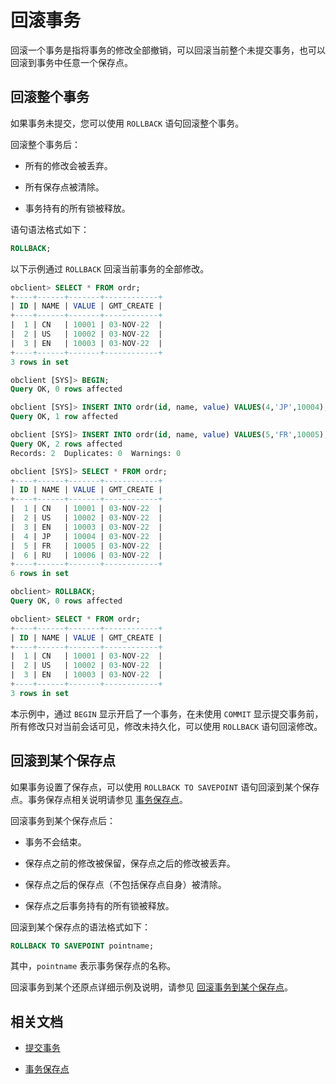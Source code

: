 # 回滚事务

回滚一个事务是指将事务的修改全部撤销，可以回滚当前整个未提交事务，也可以回滚到事务中任意一个保存点。

## 回滚整个事务

如果事务未提交，您可以使用 `ROLLBACK` 语句回滚整个事务。

回滚整个事务后：

* 所有的修改会被丢弃。

* 所有保存点被清除。

* 事务持有的所有锁被释放。

语句语法格式如下：

```sql
ROLLBACK;
```

以下示例通过 `ROLLBACK` 回滚当前事务的全部修改。

```sql
obclient> SELECT * FROM ordr;
+----+------+-------+------------+
| ID | NAME | VALUE | GMT_CREATE |
+----+------+-------+------------+
|  1 | CN   | 10001 | 03-NOV-22  |
|  2 | US   | 10002 | 03-NOV-22  |
|  3 | EN   | 10003 | 03-NOV-22  |
+----+------+-------+------------+
3 rows in set

obclient [SYS]> BEGIN;
Query OK, 0 rows affected 

obclient [SYS]> INSERT INTO ordr(id, name, value) VALUES(4,'JP',10004);
Query OK, 1 row affected 

obclient [SYS]> INSERT INTO ordr(id, name, value) VALUES(5,'FR',10005),(6,'RU',10006);
Query OK, 2 rows affected 
Records: 2  Duplicates: 0  Warnings: 0

obclient [SYS]> SELECT * FROM ordr;
+----+------+-------+------------+
| ID | NAME | VALUE | GMT_CREATE |
+----+------+-------+------------+
|  1 | CN   | 10001 | 03-NOV-22  |
|  2 | US   | 10002 | 03-NOV-22  |
|  3 | EN   | 10003 | 03-NOV-22  |
|  4 | JP   | 10004 | 03-NOV-22  |
|  5 | FR   | 10005 | 03-NOV-22  |
|  6 | RU   | 10006 | 03-NOV-22  |
+----+------+-------+------------+
6 rows in set

obclient> ROLLBACK;
Query OK, 0 rows affected 

obclient> SELECT * FROM ordr;
+----+------+-------+------------+
| ID | NAME | VALUE | GMT_CREATE |
+----+------+-------+------------+
|  1 | CN   | 10001 | 03-NOV-22  |
|  2 | US   | 10002 | 03-NOV-22  |
|  3 | EN   | 10003 | 03-NOV-22  |
+----+------+-------+------------+
3 rows in set
```

本示例中，通过 `BEGIN` 显示开启了一个事务，在未使用 `COMMIT` 显示提交事务前， 所有修改只对当前会话可见，修改未持久化，可以使用 `ROLLBACK` 语句回滚修改。

## 回滚到某个保存点

如果事务设置了保存点，可以使用 `ROLLBACK TO SAVEPOINT` 语句回滚到某个保存点。事务保存点相关说明请参见 [事务保存点](3.transaction-savepoints-of-oracle-mode/1.mark-a-savepoint-of-oracle-mode.md)。

回滚事务到某个保存点后：

* 事务不会结束。

* 保存点之前的修改被保留，保存点之后的修改被丢弃。

* 保存点之后的保存点（不包括保存点自身）被清除。

* 保存点之后事务持有的所有锁被释放。

回滚到某个保存点的语法格式如下：

```sql
ROLLBACK TO SAVEPOINT pointname;
```

其中，`pointname` 表示事务保存点的名称。

回滚事务到某个还原点详细示例及说明，请参见 [回滚事务到某个保存点](3.transaction-savepoints-of-oracle-mode/2.rollback-to-a-savepoint-of-oracle-mode.md)。

## 相关文档

* [提交事务](4.submit-transaction-of-oracle-mode.md)  

* [事务保存点](3.transaction-savepoints-of-oracle-mode/1.mark-a-savepoint-of-oracle-mode.md)